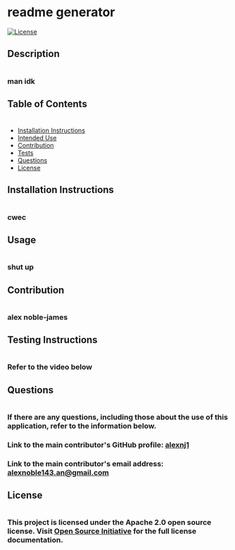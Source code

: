 
  # readme generator

  [![License](https://img.shields.io/badge/License-Apache_2.0-blue.svg)](https://opensource.org/licenses/Apache-2.0)

  ## Description

  #

  ### man idk

  ## Table of Contents

  #

  * [Installation Instructions](#installation-instructions)
  * [Intended Use](#usage)
  * [Contribution](#contribution)
  * [Tests](#testing-instructions)
  * [Questions](#questions)
  * [License](#license)

  ## Installation Instructions

  #

  ### cwec

  ## Usage

  #

  ### shut up
  
  ## Contribution

  #

### alex noble-james

  
  ## Testing Instructions

  #

  ### Refer to the video below
  
  ## Questions

  #

  ### If there are any questions, including those about the use of this application, refer to the information below.
  
  ### Link to the main contributor's GitHub profile: [alexnj1](https://www.github.com/alexnj1)

  ### Link to the main contributor's email address: alexnoble143.an@gmail.com
  
  ## License
  
  #
  
  ### This project is licensed under the Apache 2.0 open source license. Visit [Open Source Initiative](http://www.opensource.org/licenses/Apache-2.0) for the full license documentation.
  